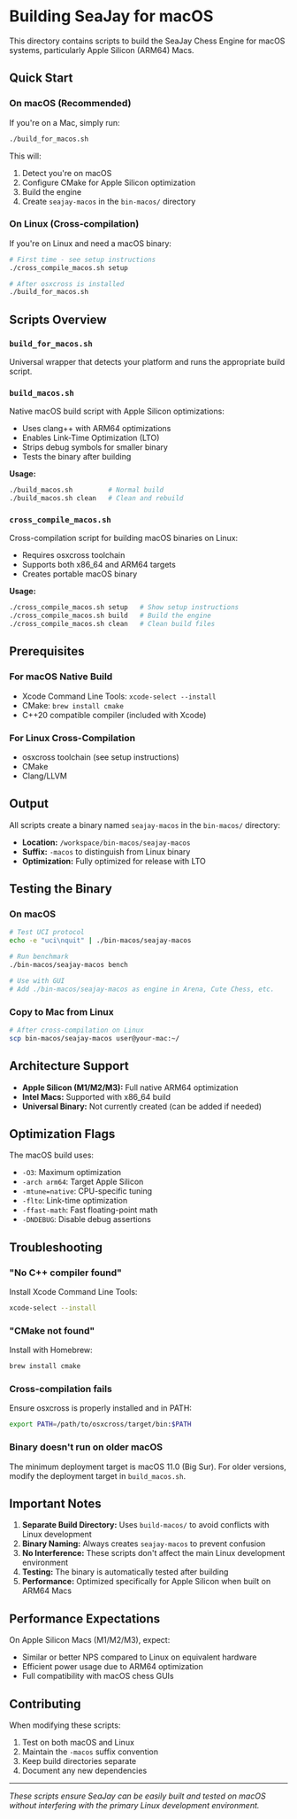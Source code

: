 # Building SeaJay for macOS

This directory contains scripts to build the SeaJay Chess Engine for macOS systems, particularly Apple Silicon (ARM64) Macs.

## Quick Start

### On macOS (Recommended)

If you're on a Mac, simply run:

```bash
./build_for_macos.sh
```

This will:
1. Detect you're on macOS
2. Configure CMake for Apple Silicon optimization
3. Build the engine
4. Create `seajay-macos` in the `bin-macos/` directory

### On Linux (Cross-compilation)

If you're on Linux and need a macOS binary:

```bash
# First time - see setup instructions
./cross_compile_macos.sh setup

# After osxcross is installed
./build_for_macos.sh
```

## Scripts Overview

### `build_for_macos.sh`
Universal wrapper that detects your platform and runs the appropriate build script.

### `build_macos.sh`
Native macOS build script with Apple Silicon optimizations:
- Uses clang++ with ARM64 optimizations
- Enables Link-Time Optimization (LTO)
- Strips debug symbols for smaller binary
- Tests the binary after building

**Usage:**
```bash
./build_macos.sh         # Normal build
./build_macos.sh clean   # Clean and rebuild
```

### `cross_compile_macos.sh`
Cross-compilation script for building macOS binaries on Linux:
- Requires osxcross toolchain
- Supports both x86_64 and ARM64 targets
- Creates portable macOS binary

**Usage:**
```bash
./cross_compile_macos.sh setup   # Show setup instructions
./cross_compile_macos.sh build   # Build the engine
./cross_compile_macos.sh clean   # Clean build files
```

## Prerequisites

### For macOS Native Build
- Xcode Command Line Tools: `xcode-select --install`
- CMake: `brew install cmake`
- C++20 compatible compiler (included with Xcode)

### For Linux Cross-Compilation
- osxcross toolchain (see setup instructions)
- CMake
- Clang/LLVM

## Output

All scripts create a binary named `seajay-macos` in the `bin-macos/` directory:
- **Location:** `/workspace/bin-macos/seajay-macos`
- **Suffix:** `-macos` to distinguish from Linux binary
- **Optimization:** Fully optimized for release with LTO

## Testing the Binary

### On macOS
```bash
# Test UCI protocol
echo -e "uci\nquit" | ./bin-macos/seajay-macos

# Run benchmark
./bin-macos/seajay-macos bench

# Use with GUI
# Add ./bin-macos/seajay-macos as engine in Arena, Cute Chess, etc.
```

### Copy to Mac from Linux
```bash
# After cross-compilation on Linux
scp bin-macos/seajay-macos user@your-mac:~/
```

## Architecture Support

- **Apple Silicon (M1/M2/M3):** Full native ARM64 optimization
- **Intel Macs:** Supported with x86_64 build
- **Universal Binary:** Not currently created (can be added if needed)

## Optimization Flags

The macOS build uses:
- `-O3`: Maximum optimization
- `-arch arm64`: Target Apple Silicon
- `-mtune=native`: CPU-specific tuning
- `-flto`: Link-time optimization
- `-ffast-math`: Fast floating-point math
- `-DNDEBUG`: Disable debug assertions

## Troubleshooting

### "No C++ compiler found"
Install Xcode Command Line Tools:
```bash
xcode-select --install
```

### "CMake not found"
Install with Homebrew:
```bash
brew install cmake
```

### Cross-compilation fails
Ensure osxcross is properly installed and in PATH:
```bash
export PATH=/path/to/osxcross/target/bin:$PATH
```

### Binary doesn't run on older macOS
The minimum deployment target is macOS 11.0 (Big Sur). For older versions, modify the deployment target in `build_macos.sh`.

## Important Notes

1. **Separate Build Directory:** Uses `build-macos/` to avoid conflicts with Linux development
2. **Binary Naming:** Always creates `seajay-macos` to prevent confusion
3. **No Interference:** These scripts don't affect the main Linux development environment
4. **Testing:** The binary is automatically tested after building
5. **Performance:** Optimized specifically for Apple Silicon when built on ARM64 Macs

## Performance Expectations

On Apple Silicon Macs (M1/M2/M3), expect:
- Similar or better NPS compared to Linux on equivalent hardware
- Efficient power usage due to ARM64 optimization
- Full compatibility with macOS chess GUIs

## Contributing

When modifying these scripts:
1. Test on both macOS and Linux
2. Maintain the `-macos` suffix convention
3. Keep build directories separate
4. Document any new dependencies

---

*These scripts ensure SeaJay can be easily built and tested on macOS without interfering with the primary Linux development environment.*